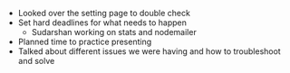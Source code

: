 * Looked over the setting page to double check  
* Set hard deadlines for what needs to happen  
  * Sudarshan working on stats and nodemailer  
* Planned time to practice presenting  
* Talked about different issues we were having and how to troubleshoot and solve